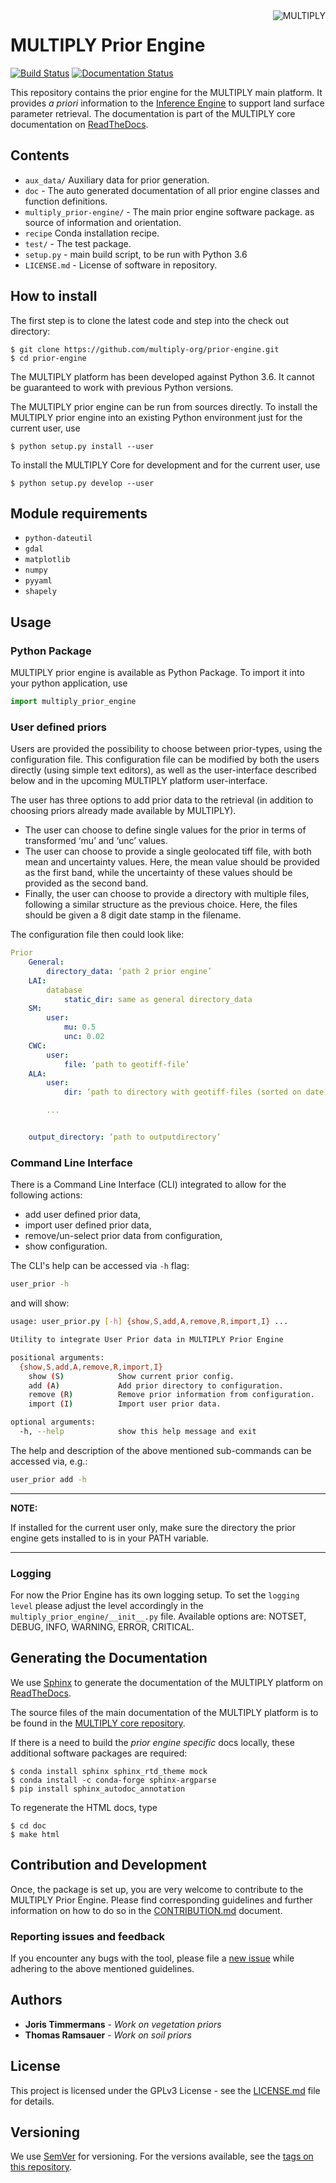 <img alt="MULTIPLY" align="right" src="https://raw.githubusercontent.com/multiply-org/multiply-core/master/doc/source/_static/logo/Multiply_multicolour.png" />

# MULTIPLY Prior Engine

[![Build Status](https://travis-ci.org/multiply-org/prior-engine.svg?branch=master)](https://travis-ci.org/multiply-org/prior-engine)
[![Documentation Status](https://readthedocs.org/projects/multiply/badge/?version=latest)](http://multiply.readthedocs.io/en/latest/?badge=latest)

<!-- [![Documentation Status](https://readthedocs.org/projects/prior-engine/badge/?version=latest)](http://prior-engine.readthedocs.io/en/latest/?badge=latest) -->

This repository contains the prior engine for the MULTIPLY main platform.
It provides *a priori* information to the [Inference Engine](https://github.com/multiply-org/KaFKA-InferenceEngine) to support land surface parameter retrieval.
The documentation is part of the MULTIPLY core documentation on [ReadTheDocs](http://multiply.readthedocs.io/en/latest/).
<!-- Add plans and current status? -->

## Contents

* `aux_data/` Auxiliary data for prior generation.
* `doc` - The auto generated documentation of all prior engine classes and function definitions.
* `multiply_prior-engine/` - The main prior engine software package.
as source of information and orientation.
* `recipe` Conda installation recipe.
* `test/` - The test package.
* `setup.py` - main build script, to be run with Python 3.6
* `LICENSE.md` - License of software in repository.
<!-- * `helpers/` - Helper functions. -->

## How to install

The first step is to clone the latest code and step into the check out directory:

    $ git clone https://github.com/multiply-org/prior-engine.git
    $ cd prior-engine

The MULTIPLY platform has been developed against Python 3.6.
It cannot be guaranteed to work with previous Python versions.

The MULTIPLY prior engine can be run from sources directly.
To install the MULTIPLY prior engine into an existing Python environment just for the current user, use

    $ python setup.py install --user

To install the MULTIPLY Core for development and for the current user, use

    $ python setup.py develop --user

## Module requirements

- `python-dateutil`
- `gdal`
- `matplotlib`
- `numpy`
- `pyyaml`
- `shapely`


## Usage

### Python Package

MULTIPLY prior engine is available as Python Package.
To import it into your python application, use

```python
import multiply_prior_engine
```

### User defined priors

Users are provided the possibility to choose between prior-types, using the configuration file. This configuration file can be modified by both the users directly (using simple text editors), as well as the user-interface described below and in the upcoming MULTIPLY platform user-interface.

The user has three options to add prior data to the retrieval (in addition to choosing priors already made available by MULTIPLY).

- The user can choose to define single values for the prior in terms of transformed ‘mu’ and ‘unc’ values.
- The user can choose to provide a single geolocated tiff file, with both mean and uncertainty values. Here, the mean value should be provided as the first band, while the uncertainty of these values should be provided as the second band.
- Finally, the user can choose to provide a directory with multiple files, following a similar structure as the previous choice. Here, the files should be given a 8 digit date stamp in the filename.

The configuration file then could look like:

``` yaml
Prior
	General:
		directory_data: ‘path 2 prior engine’
	LAI:
		database
			static_dir: same as general directory_data
	SM:
		user:
			mu: 0.5
			unc: 0.02
	CWC:
		user:
			file: ‘path to geotiff-file’
	ALA:
		user:
			dir: ‘path to directory with geotiff-files (sorted on date)’

		...


	output_directory: ‘path to outputdirectory’
```


### Command Line Interface

There is a Command Line Interface (CLI) integrated to allow for the following actions:

- add user defined prior data,
- import user defined prior data,
- remove/un-select prior data from configuration,
- show configuration.

The CLI's help can be accessed via `-h` flag:

``` bash
user_prior -h
```

and will show:

``` bash
usage: user_prior.py [-h] {show,S,add,A,remove,R,import,I} ...

Utility to integrate User Prior data in MULTIPLY Prior Engine

positional arguments:
  {show,S,add,A,remove,R,import,I}
    show (S)            Show current prior config.
    add (A)             Add prior directory to configuration.
    remove (R)          Remove prior information from configuration.
    import (I)          Import user prior data.

optional arguments:
  -h, --help            show this help message and exit

```

The help and description of the above mentioned sub-commands can be accessed via, e.g.:

``` bash
user_prior add -h
```


---

**NOTE:**

If installed for the current user only, make sure the directory the prior engine gets installed to is in your PATH variable.

---



### Logging

For now the Prior Engine has its own logging setup. To set the `logging level` please adjust the level accordingly in the `multiply_prior_engine/__init__.py` file. Available options are: NOTSET, DEBUG, INFO, WARNING, ERROR, CRITICAL.

## Generating the Documentation

We use [Sphinx](http://www.sphinx-doc.org/en/stable/rest.html) to generate the documentation of the MULTIPLY platform on [ReadTheDocs](http://multiply.readthedocs.io/en/latest/).

The source files of the main documentation of the MULTIPLY platform is to be found in the [MULTIPLY core repository](https://github.com/multiply-org/multiply-core).

If there is a need to build the *prior engine specific* docs locally, these additional software packages are required:

    $ conda install sphinx sphinx_rtd_theme mock
    $ conda install -c conda-forge sphinx-argparse
    $ pip install sphinx_autodoc_annotation

To regenerate the HTML docs, type

    $ cd doc
    $ make html


## Contribution and Development

Once, the package is set up, you are very welcome to contribute to the MULTIPLY Prior Engine.
Please find corresponding guidelines and further information on how to do so in the [CONTRIBUTION.md](https://github.com/multiply-org/prior-engine/blob/master/CONTRIBUTION.md) document.

### Reporting issues and feedback

If you encounter any bugs with the tool, please file a [new issue](https://github.com/multiply-org/prior-engine/issues/new) while adhering to the above mentioned guidelines.



## Authors

* **Joris Timmermans** - *Work on vegetation priors*
* **Thomas Ramsauer** - *Work on soil priors*

<!-- See also the list of [contributors](https://github.com/your/project/contributors) who participated in this project. -->

## License

This project is licensed under the GPLv3 License - see the [LICENSE.md](https://github.com/multiply-org/prior-engine/blob/master/LICENSE.md) file for details.

<!-- ## Acknowledgments -->

<!-- * Alexander Löw for.. -->

## Versioning

We use [SemVer](http://semver.org/) for versioning. For the versions available, see the [tags on this repository](https://github.com/multiply-org/prior-engine/tags).
